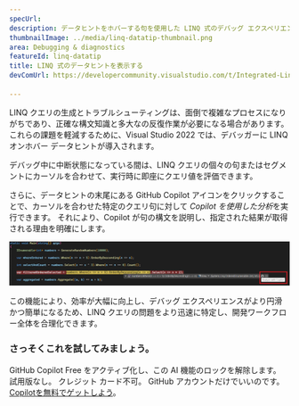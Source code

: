 ```yaml
---
specUrl: 
description: データヒントをホバーする句を使用した LINQ 式のデバッグ エクスペリエンスが強化されました。
thumbnailImage: ../media/linq-datatip-thumbnail.png
area: Debugging & diagnostics
featureId: linq-datatip
title: LINQ 式のデータヒントを表示する
devComUrl: https://developercommunity.visualstudio.com/t/Integrated-Linq-Editor/442398

---
```



LINQ クエリの生成とトラブルシューティングは、面倒で複雑なプロセスになりがちであり、正確な構文知識と多大なの反復作業が必要になる場合があります。 これらの課題を軽減するために、Visual Studio 2022 では、デバッガーに LINQ オンホバー データヒントが導入されます。

デバッグ中に中断状態になっている間は、LINQ クエリの個々の句またはセグメントにカーソルを合わせて、実行時に即座にクエリ値を評価できます。

さらに、データヒントの末尾にある GitHub Copilot アイコンをクリックすることで、カーソルを合わせた特定のクエリ句に対して *Copilot を使用した分析*を実行できます。 それにより、Copilot が句の構文を説明し、指定された結果が取得される理由を明確にします。

![LINQ ホバー データヒントの例](../media/linq-hover-example.png)

この機能により、効率が大幅に向上し、デバッグ エクスペリエンスがより円滑かつ簡単になるため、LINQ クエリの問題をより迅速に特定し、開発ワークフロー全体を合理化できます。

### さっそくこれを試してみましょう。
GitHub Copilot Free をアクティブ化し、この AI 機能のロックを解除します。
試用版なし。 クレジット カード不可。 GitHub アカウントだけでいいのです。 [Copilotを無料でゲットしよう](https://github.com/settings/copilot)。
